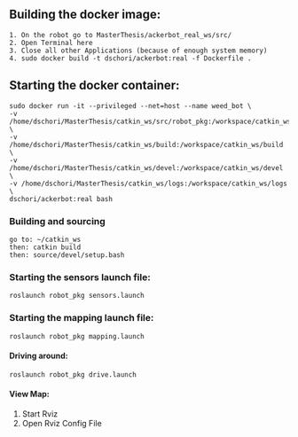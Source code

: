 ## Building the docker image:

```
1. On the robot go to MasterThesis/ackerbot_real_ws/src/
2. Open Terminal here
3. Close all other Applications (because of enough system memory)
4. sudo docker build -t dschori/ackerbot:real -f Dockerfile .
```

## Starting the docker container:

```
sudo docker run -it --privileged --net=host --name weed_bot \
-v /home/dschori/MasterThesis/catkin_ws/src/robot_pkg:/workspace/catkin_ws/src/robot_pkg \
-v /home/dschori/MasterThesis/catkin_ws/build:/workspace/catkin_ws/build \
-v /home/dschori/MasterThesis/catkin_ws/devel:/workspace/catkin_ws/devel \
-v /home/dschori/MasterThesis/catkin_ws/logs:/workspace/catkin_ws/logs \
dschori/ackerbot:real bash
```

### Building and sourcing
`
go to: ~/catkin_ws
`  
`
then: catkin build  
`  
`
then: source/devel/setup.bash  
`  

### Starting the sensors launch file:
```
roslaunch robot_pkg sensors.launch
```

### Starting the mapping launch file:
```
roslaunch robot_pkg mapping.launch
```

#### Driving around:
```
roslaunch robot_pkg drive.launch
```

#### View Map:
1. Start Rviz
2. Open Rviz Config File
